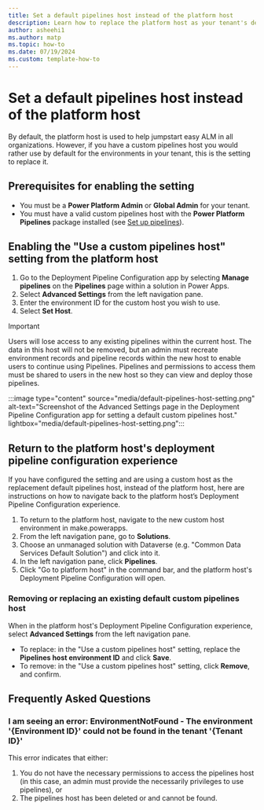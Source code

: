 ```yaml
---
title: Set a default pipelines host instead of the platform host
description: Learn how to replace the platform host as your tenant's default pipelines host.
author: asheehi1
ms.author: matp
ms.topic: how-to
ms.date: 07/19/2024
ms.custom: template-how-to
---
```

# Set a default pipelines host instead of the platform host

By default, the platform host is used to help jumpstart easy ALM in all organizations. However, if you have a custom pipelines host you would rather use by default for the environments in your tenant, this is the setting to replace it.

## Prerequisites for enabling the setting

- You must be a **Power Platform Admin** or **Global Admin** for your tenant.
- You must have a valid custom pipelines host with the **Power Platform Pipelines** package installed (see [Set up pipelines](set-up-pipelines.md)).

## Enabling the "Use a custom pipelines host" setting from the platform host

1. Go to the Deployment Pipeline Configuration app by selecting **Manage pipelines** on the **Pipelines** page within a solution in Power Apps.
1. Select **Advanced Settings** from the left navigation pane.
1. Enter the environment ID for the custom host you wish to use.
1. Select **Set Host**.

 > [!IMPORTANT]
  > Users will lose access to any existing pipelines within the current host. The data in this host will not be removed, but an admin must recreate environment records and pipeline records within the new host to enable users to continue using Pipelines. Pipelines and permissions to access them must be shared to users in the new host so they can view and deploy those pipelines.

   :::image type="content" source="media/default-pipelines-host-setting.png" alt-text="Screenshot of the Advanced Settings page in the Deployment Pipeline Configuration app for setting a default custom pipelines host." lightbox="media/default-pipelines-host-setting.png":::

## Return to the platform host's deployment pipeline configuration experience

If you have configured the setting and are using a custom host as the replacement default pipelines host, instead of the platform host, here are instructions on how to navigate back to the platform host’s Deployment Pipeline Configuration experience.

1. To return to the platform host, navigate to the new custom host environment in make.powerapps.
1. From the left navigation pane, go to **Solutions**.
1. Choose an unmanaged solution with Dataverse (e.g. "Common Data Services Default Solution") and click into it.
1. In the left navigation pane, click **Pipelines**.
1. Click "Go to platform host" in the command bar, and the platform host's Deployment Pipeline Configuration will open.

### Removing or replacing an existing default custom pipelines host
When in the platform host's Deployment Pipeline Configuration experience, select **Advanced Settings** from the left navigation pane.

- To replace: in the "Use a custom pipelines host" setting, replace the **Pipelines host environment ID** and click **Save**.
- To remove: in the "Use a custom pipelines host" setting, click **Remove**, and confirm.

## Frequently Asked Questions

### I am seeing an error: EnvironmentNotFound - The environment '{Environment ID}' could not be found in the tenant '{Tenant ID}'
This error indicates that either:
1. You do not have the necessary permissions to access the pipelines host (in this case, an admin must provide the necessarily privileges to use pipelines), or
1. The pipelines host has been deleted or and cannot be found.
